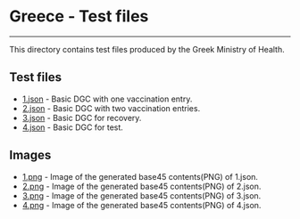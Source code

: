 # Greece - Test files

---

This directory contains test files produced by the Greek Ministry of Health.

## Test files

- [1.json](2DCode/raw/1.json) - Basic DGC with one vaccination entry.
- [2.json](2DCode/raw/2.json) - Basic DGC with two vaccination entries.
- [3.json](2DCode/raw/3.json) - Basic DGC for recovery.
- [4.json](2DCode/raw/4.json) - Basic DGC for test.


## Images

- [1.png](2DCode/png/1.png) - Image of the generated base45 contents(PNG) of 1.json.
- [2.png](2DCode/png/2.png) - Image of the generated base45 contents(PNG) of 2.json.
- [3.png](2DCode/png/3.png) - Image of the generated base45 contents(PNG) of 3.json.
- [4.png](2DCode/png/4.png) - Image of the generated base45 contents(PNG) of 4.json.

